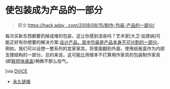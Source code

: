 # 使包装成为产品的一部分

> 原文:[https://hack aday . com/2008/08/15/制作-包装-产品的一部分/](https://hackaday.com/2008/08/15/making-packaging-part-of-the-product/)

每次买新东西都要扔掉成堆的包装，这让你感到沮丧吗？艺术家[大卫·加德纳]可能正好有你想要的解决方案:[设计产品，其中包装是产品本身不可分割的一部分](http://www.thedieline.com/blog/2008/08/packaging-lamp.html)。例如，我们可以设想一整系列的宜家家具，将里面翻到外面，使用纸板盒作为内部支撑结构的一部分。总的来说，这可能比用根本不打算用作家具的包装制作家具(即[联邦快递盒](http://www.azcentral.com/style/hfe/coolhomes/articles/2005/08/26/20050826fedexfurniture-ON.html))稍微不那么俗气。

[via [DVICE](http://dvice.com/archives/2008/08/saving_waste_by.php)

*   [永久链接](http://www.thedieline.com/blog/2008/08/packaging-lamp.html)